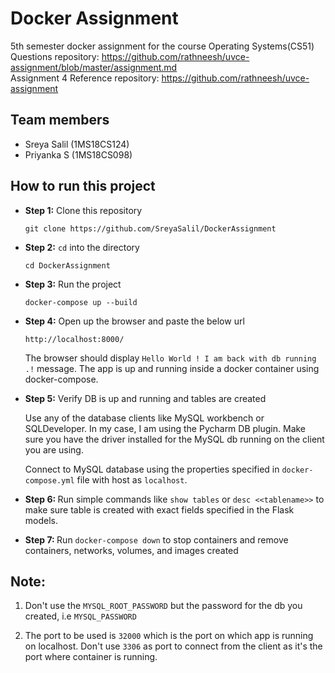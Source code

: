 # Docker Assignment

5th semester docker assignment for the course Operating Systems(CS51) <br>
Questions repository: https://github.com/rathneesh/uvce-assignment/blob/master/assignment.md <br>
Assignment 4 Reference repository: https://github.com/rathneesh/uvce-assignment <br>

## Team members
- Sreya Salil (1MS18CS124)
- Priyanka S (1MS18CS098)

## How to run this project
- <b>Step 1:</b> Clone this repository <br>
   ``` 
   git clone https://github.com/SreyaSalil/DockerAssignment
   ```

- <b>Step 2:</b> `cd` into the directory<br>
  ```
  cd DockerAssignment
  ```
- <b>Step 3:</b> Run the project
  ```
  docker-compose up --build
  ```
- <b>Step 4:</b> Open up the browser and paste the below url
  ```
  http://localhost:8000/
  ```
  The browser should display ```Hello World ! I am back with db running .!``` message. The app is up and running inside a docker container using docker-compose.

- <b>Step 5:</b> Verify DB is up and running and tables are created

  Use any of the database clients like MySQL workbench or SQLDeveloper. In my case, I am using the Pycharm DB plugin. Make sure you have the driver installed for the MySQL db     running on the client you are using.

  Connect to MySQL database using the properties specified in ```docker-compose.yml``` file with host as ```localhost```.
  
- <b>Step 6: </b> Run simple commands like ```show tables``` or ```desc <<tablename>>``` to make sure table is created with exact fields specified in the Flask models. 

- <b>Step 7: </b> Run ```docker-compose down``` to stop containers and remove containers, networks, volumes, and images created
## Note:

1. Don't use the ```MYSQL_ROOT_PASSWORD``` but the password for the db you created, i.e ```MYSQL_PASSWORD```

2. The port to be used is ```32000``` which is the port on which app is running on localhost. Don't use ```3306``` as port to connect from the client as it's the port where container is running.

